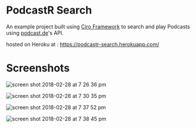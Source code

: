 # PodcastR Search
An example project built using [Ciro Framework](https://github.com/SherifAbdlNaby/Ciro-PHP-Framework) to search and play Podcasts using [podcast.de](https://api.podcast.de/)'s API.

hosted on Heroku at : https://podcastr-search.herokuapp.com/

# Screenshots

![screen shot 2018-02-28 at 7 26 36 pm](https://user-images.githubusercontent.com/16992394/36803080-425565ba-1cbf-11e8-919d-a771d1c88f72.png)

![screen shot 2018-02-28 at 7 30 35 pm](https://user-images.githubusercontent.com/16992394/36803077-41d4ca36-1cbf-11e8-9a22-3e9a0ea968ba.png)

![screen shot 2018-02-28 at 7 37 52 pm](https://user-images.githubusercontent.com/16992394/36803078-4206def4-1cbf-11e8-8c7b-20ad6f2809ff.png)

![screen shot 2018-02-28 at 7 38 45 pm](https://user-images.githubusercontent.com/16992394/36803079-422cf0d0-1cbf-11e8-9ba2-227f6020133e.png)
